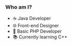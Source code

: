 ### Who am I? 

- ☕ Java Developer
- 🌐 Front-end Designer
- 🐘 Basic PHP Developer
- 📚 Currently learning C++
